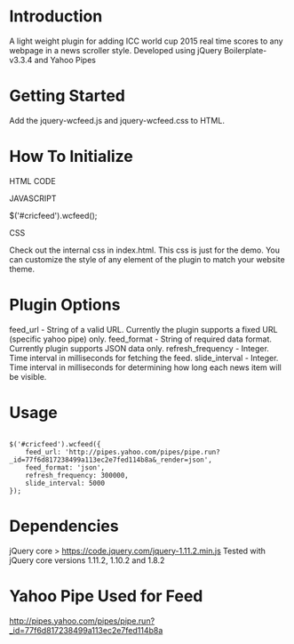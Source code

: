# Introduction
A light weight plugin for adding ICC world cup 2015 real time scores to any webpage in a news scroller style.
Developed using jQuery Boilerplate-v3.3.4 and Yahoo Pipes





# Getting Started
Add the jquery-wcfeed.js and jquery-wcfeed.css to HTML.





# How To Initialize

HTML CODE

<div id="cricfeed"></div>


JAVASCRIPT

$('#cricfeed').wcfeed();


CSS

Check out the internal css in index.html. This css is just for the demo. 
You can customize the style of any element of the plugin to match your website theme.





# Plugin Options
feed_url - String of a valid URL. Currently the plugin supports a fixed URL (specific yahoo pipe) only.
feed_format - String of required data format. Currently plugin supports JSON data only.
refresh_frequency - Integer. Time interval in milliseconds for fetching the feed.
slide_interval - Integer. Time interval in milliseconds for determining how long each news item will be visible.





# Usage
<code>
$('#cricfeed').wcfeed({
    feed_url: 'http://pipes.yahoo.com/pipes/pipe.run?_id=77f6d817238499a113ec2e7fed114b8a&_render=json',
    feed_format: 'json',
    refresh_frequency: 300000,
    slide_interval: 5000
});
</code>





# Dependencies
jQuery core > https://code.jquery.com/jquery-1.11.2.min.js
Tested with jQuery core versions 1.11.2, 1.10.2 and 1.8.2





# Yahoo Pipe Used for Feed
http://pipes.yahoo.com/pipes/pipe.run?_id=77f6d817238499a113ec2e7fed114b8a
